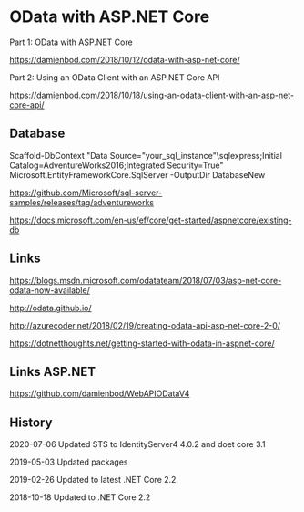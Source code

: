 # OData with ASP.NET Core

Part 1: OData with ASP.NET Core

https://damienbod.com/2018/10/12/odata-with-asp-net-core/

Part 2: Using an OData Client with an ASP.NET Core API

https://damienbod.com/2018/10/18/using-an-odata-client-with-an-asp-net-core-api/

## Database

Scaffold-DbContext "Data Source="your_sql_instance"\sqlexpress;Initial Catalog=AdventureWorks2016;Integrated Security=True" Microsoft.EntityFrameworkCore.SqlServer -OutputDir DatabaseNew

https://github.com/Microsoft/sql-server-samples/releases/tag/adventureworks

https://docs.microsoft.com/en-us/ef/core/get-started/aspnetcore/existing-db

## Links

https://blogs.msdn.microsoft.com/odatateam/2018/07/03/asp-net-core-odata-now-available/

http://odata.github.io/

http://azurecoder.net/2018/02/19/creating-odata-api-asp-net-core-2-0/

https://dotnetthoughts.net/getting-started-with-odata-in-aspnet-core/

## Links ASP.NET 

https://github.com/damienbod/WebAPIODataV4

## History

2020-07-06 Updated STS to IdentityServer4 4.0.2 and doet core 3.1

2019-05-03 Updated packages

2019-02-26 Updated to latest .NET Core 2.2

2018-10-18 Updated to .NET Core 2.2